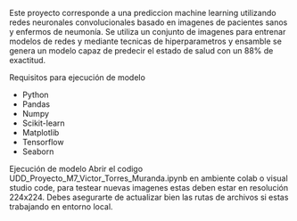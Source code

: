 Este proyecto corresponde a una prediccion machine learning utilizando redes neuronales convolucionales basado en imagenes de pacientes sanos y enfermos de neumonía. Se utiliza un conjunto de imagenes para entrenar modelos de redes y mediante tecnicas de hiperparametros y ensamble se genera un modelo capaz de predecir el estado de salud con un 88% de exactitud.

Requisitos para ejecución de modelo
  * Python
  * Pandas
  * Numpy
  * Scikit-learn
  * Matplotlib
  * Tensorflow
  * Seaborn

Ejecución de modelo
Abrir el codigo UDD_Proyecto_M7_Victor_Torres_Muranda.ipynb en ambiente colab o visual studio code, para testear nuevas imagenes estas deben estar en resolución 224x224. Debes asegurarte de actualizar bien las rutas de archivos si estas trabajando en entorno local.

